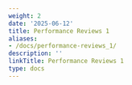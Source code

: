 ```yaml
---
weight: 2
date: '2025-06-12'
title: Performance Reviews 1
aliases:
- /docs/performance-reviews_1/
description: ''
linkTitle: Performance Reviews 1
type: docs
---
```


